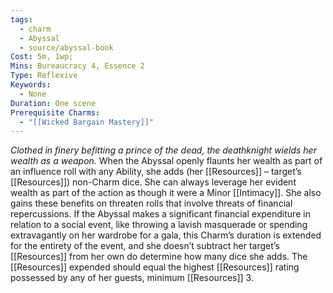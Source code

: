 ```yaml
---
tags:
  - charm
  - Abyssal
  - source/abyssal-book
Cost: 5m, 1wp; 
Mins: Bureaucracy 4, Essence 2
Type: Reflexive
Keywords:
  - None
Duration: One scene
Prerequisite Charms:
  - "[[Wicked Bargain Mastery]]"
---
```

*Clothed in finery befitting a prince of the dead, the deathknight wields her wealth as a weapon.*
When the Abyssal openly flaunts her wealth as part of an influence roll with any Ability, she adds (her [[Resources]] – target’s [[Resources]]) non-Charm dice. She can always leverage her evident wealth as part of the action as though it were a Minor [[Intimacy]]. She also gains these benefits on threaten rolls that involve threats of financial repercussions.
If the Abyssal makes a significant financial expenditure in relation to a social event, like throwing a lavish masquerade or spending extravagantly on her wardrobe for a gala, this Charm’s duration is extended for the entirety of the event, and she doesn’t subtract her target’s [[Resources]] from her own do determine how many dice she adds. The [[Resources]] expended should equal the highest [[Resources]] rating possessed by any of her guests, minimum [[Resources]] 3.